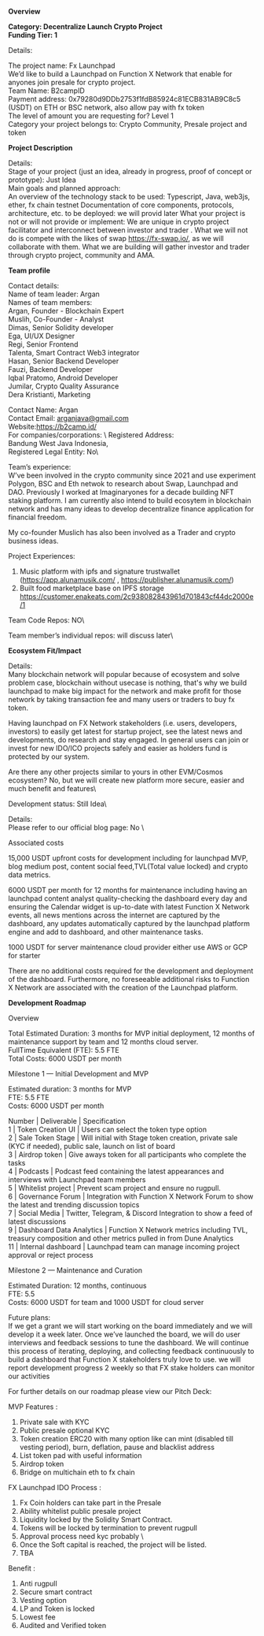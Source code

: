 **Overview**

**Category: Decentralize Launch Crypto Project** \
**Funding Tier: 1**

Details:

The project name: Fx Launchpad \
We’d like to build a Launchpad on Function X Network that enable for anyones join presale for crypto project. \
Team Name: B2campID \
Payment address: 0x79280d9DDb2753f1fdB85924c81ECB831AB9C8c5 (USDT) on ETH or BSC network, also allow pay with fx token \
The level of amount you are requesting for? Level 1 \
Category your project belongs to: Crypto Community, Presale project and token

**Project Description**

Details: \
Stage of your project (just an idea, already in progress, proof of concept or prototype): Just Idea  \
Main goals and planned approach:  \
An overview of the technology stack to be used: Typescript, Java, web3js, ether, fx chain testnet
Documentation of core components, protocols, architecture, etc. to be deployed: we will provid later 
What your project is not or will not provide or implement: We are unique in crypto project facilitator and interconnect between investor and trader . What we will not do is compete with the likes of swap https://fx-swap.io/, as we will collaborate with them. What we are building will gather investor and trader through crypto project, community and AMA.

**Team profile**

Contact details:  \
Name of team leader: Argan \
Names of team members: \
Argan, Founder - Blockchain Expert \
Muslih, Co-Founder - Analyst \
Dimas, Senior Solidity developer \
Ega, UI/UX Designer \
Regi, Senior Frontend \
Talenta, Smart Contract Web3 integrator \
Hasan, Senior Backend Developer \
Fauzi, Backend Developer \
Iqbal Pratomo, Android Developer \
Jumilar, Crypto Quality Assurance \
Dera Kristianti, Marketing

Contact Name: Argan \
Contact Email: arganjava@gmail.com  \
Website:https://b2camp.id/  \
For companies/corporations: \ 
Registered Address:  \
Bandung West Java Indonesia, \
Registered Legal Entity: No\

Team’s experience: \
W’ve been involved in the crypto community since 2021 and use experiment Polygon, BSC and Eth netwok to research about Swap, Launchpad and DAO. Previously I worked at Imaginaryones for a decade building NFT staking platform. I am currently also intend to build ecosytem in blockchain network and has many ideas to develop decentralize finance application for financial freedom.

My co-founder Muslich has also been involved as a Trader and crypto business ideas.

Project Experiences:
1. Music platform with ipfs and signature trustwallet (https://app.alunamusik.com/ , https://publisher.alunamusik.com/)
2. Built food marketplace base on IPFS storage https://customer.enakeats.com/2c938082843961d701843cf44dc2000e/1

Team Code Repos: NO\

Team member’s individual repos: will discuss later\

**Ecosystem Fit/Impact**

Details: \
Many blockchain network will popular because of ecosystem and solve problem case, blockchain without usecase is nothing, that's why we build launchpad to make big impact for the network and make profit for those network by taking transaction fee and many users or traders to buy fx token. 

Having launchpad on FX Network stakeholders (i.e. users, developers, investors) to easily get latest for startup project, see the latest news and developments, do research and stay engaged. In general users can join or invest for new IDO/ICO projects safely and easier as holders fund is protected by our system.

Are there any other projects similar to yours in other EVM/Cosmos ecosystem? No, but we will create new platform more secure, easier and much benefit and features\

Development status: Still Idea\

Details: \
Please refer to our official blog page: No \

Associated costs

15,000 USDT upfront costs for development including for launchpad MVP, blog medium post, content social feed,TVL(Total value locked) and crypto data metrics.

6000 USDT per month for 12 months for maintenance including having an launchpad content analyst quality-checking the dashboard every day and ensuring the Calendar widget is up-to-date with latest Function X Network events, all news mentions across the internet are captured by the dashboard, any updates automatically captured by the launchpad platform engine and add to dashboard, and other maintenance tasks.

1000 USDT for server maintenance cloud provider either use AWS or GCP for starter

There are no additional costs required for the development and deployment of the dashboard. Furthermore, no foreseeable additional risks to Function X Network are associated with the creation of the Launchpad platform.

**Development Roadmap**

Overview

Total Estimated Duration: 3 months for MVP initial deployment, 12 months of maintenance support by team and 12 months cloud server. \
FullTime Equivalent (FTE): 5.5 FTE \
Total Costs: 6000 USDT per month

Milestone 1 — Initial Development and MVP

Estimated duration: 3 months for MVP \
FTE: 5.5 FTE \
Costs: 6000 USDT per month

Number | Deliverable | Specification  \
1 | Token Creation UI | Users can select the token type option \
2 | Sale Token Stage | Will initial with Stage token creation, private sale (KYC if needed), public sale, launch on list of board \
3 | Airdrop token | Give aways token for all participants who complete the tasks  \
4 | Podcasts | Podcast feed containing the latest appearances and interviews with Launchpad team members \
5 | Whitelist project | Prevent scam project and ensure no rugpull. \
6 | Governance Forum | Integration with Function X Network Forum to show the latest and trending discussion topics \
7 | Social Media | Twitter, Telegram, & Discord Integration to show a feed of latest discussions \
9 | Dashboard Data Analytics | Function X Network metrics including TVL, treasury composition and other metrics pulled in from Dune Analytics \
11 | Internal dashboard | Launchpad team can manage incoming project approval or reject process

Milestone 2 — Maintenance and Curation

Estimated Duration: 12 months, continuous \
FTE: 5.5 \
Costs: 6000 USDT for team and 1000 USDT for cloud server

Future plans: \
If we get a grant we will start working on the board immediately and we will develop it a week later. Once we’ve launched the board, we will do user interviews and feedback sessions to tune the dashboard. We will continue this process of iterating, deploying, and collecting feedback continuously to build a dashboard that Function X stakeholders truly love to use. we will report development progress 2 weekly so that FX stake holders can monitor our activities

For further details on our roadmap please view our Pitch Deck:

MVP Features :
1. Private sale with KYC
2. Public presale optional KYC
3. Token creation ERC20 with many option like can mint (disabled till vesting period), burn, deflation, pause and blacklist address
4. List token pad with useful information
5. Airdrop token
6. Bridge on multichain eth to fx chain

FX Launchpad IDO Process :
1. Fx Coin holders can take part in the Presale 
2. Ability whitelist public presale project 
3. Liquidity locked by the Solidity Smart Contract. 
4. Tokens will be locked by termination to prevent rugpull 
5. Approval process need kyc probably \
6. Once the Soft capital is reached, the project will be listed. 
7. TBA 

Benefit :
1. Anti rugpull
2. Secure smart contract
3. Vesting option
4. LP and Token is locked
5. Lowest fee
6. Audited and Verified token
